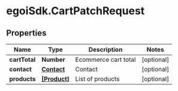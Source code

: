 # egoiSdk.CartPatchRequest

## Properties
Name | Type | Description | Notes
------------ | ------------- | ------------- | -------------
**cartTotal** | **Number** | Ecommerce cart total | [optional] 
**contact** | [**Contact**](.md) | Contact | [optional] 
**products** | [**[Product]**](Product.md) | List of products | [optional] 


